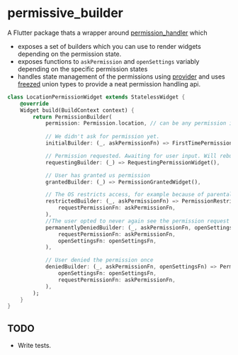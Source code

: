 # permissive_builder

A Flutter package thats a wrapper around [permission_handler](https://pub.dev/packages/permission_handler) which 
- exposes a set of builders which you can use to render widgets depending on the permission state.
- exposes functions to `askPermission` and `openSettings` variably depending on the specific permission states
- handles state management of the permissions using [provider](https://pub.dev/packages/provider) and uses [freezed](https://pub.dev/packages/freezed) union types to provide a neat permission handling api. 


```dart
class LocationPermissionWidget extends StatelessWidget {
    @override
    Widget build(BuildContext context) {
        return PermissionBuilder(
            permission: Permission.location, // can be any permission in Permission.
            
            // We didn't ask for permission yet.
            initialBuilder: (_, askPermissionFn) => FirstTimePermissionWidget(),

            // Permission requested. Awaiting for user input. Will rebuild after user input
            requestingBuilder: (_) => RequestingPermissionWidget(),

            // User has granted us permission
            grantedBuilder: (_) => PermissionGrantedWidget(),

            // The OS restricts access, for example because of parental controls
            restrictedBuilder: (_, askPermissionFn) => PermissionRestrictedWidget(
                requestPermissionFn: askPermissionFn,
            ),
            //The user opted to never again see the permission request dialog for this app.
            permanentlyDeniedBuilder: (_, askPermissionFn, openSettingsFn) => PermanentlyDeniedWidget(
                requestPermissionFn: askPermissionFn,
                openSettingsFn: openSettingsFn,
            ),

            // User denied the permission once
            deniedBuilder: (_, askPermissionFn, openSettingsFn) => PermissionDeniedWidget(
                openSettingsFn: openSettingsFn,
                requestPermissionFn: askPermissionFn,
            ),
        );
    }
}
```

## TODO
- Write tests.

